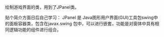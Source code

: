 绘制游戏界面的类，用到了JPanel类。

贴个简介方面日后自己学习：
JPanel 是 Java图形用户界面(GUI)工具包swing中的面板容器类，包含在javax.swing 包中，可以进行嵌套，功能是对窗体中具有相同逻辑功能的组件进行组合。
